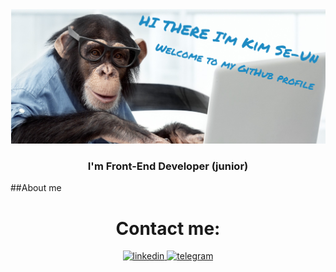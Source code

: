 <img src="./header.png" alt="theme">
<h3 id="header" align="center"> I'm Front-End Developer (junior)</h3>

##About me


<div id="contacts" align="center">
  <h1>Contact me:</h1>
  <a href="https://www.linkedin.com/in/se-un-kim-278542215/">
    <img src="https://shields.io./badge/Linkedin-skyblue?style=for-the-badge&logo=linkedin&logoColor=white&color=blue" alt="linkedin">
  </a>
  <a href="https://t.me/skim1994">
    <img src="https://shields.io./badge/Telegram-skyblue?style=for-the-badge&logo=Telegram&logoColor=white&color=blue" alt="telegram">
  </a>
</div>